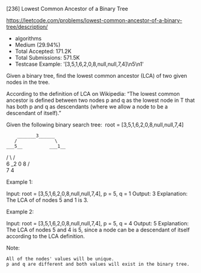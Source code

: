 [236] Lowest Common Ancestor of a Binary Tree  

https://leetcode.com/problems/lowest-common-ancestor-of-a-binary-tree/description/

* algorithms
* Medium (29.94%)
* Total Accepted:    171.2K
* Total Submissions: 571.5K
* Testcase Example:  '[3,5,1,6,2,0,8,null,null,7,4]\n5\n1'

Given a binary tree, find the lowest common ancestor (LCA) of two given nodes in the tree.

According to the definition of LCA on Wikipedia: “The lowest common ancestor is defined between two nodes p and q as the lowest node in T that has both p and q as descendants (where we allow a node to be a descendant of itself).”

Given the following binary search tree:  root = [3,5,1,6,2,0,8,null,null,7,4]


        _______3______
       /              \
    ___5__          ___1__
   /      \        /      \
   6      _2       0       8
         /  \
         7   4


Example 1:


Input: root = [3,5,1,6,2,0,8,null,null,7,4], p = 5, q = 1
Output: 3
Explanation: The LCA of of nodes 5 and 1 is 3.


Example 2:


Input: root = [3,5,1,6,2,0,8,null,null,7,4], p = 5, q = 4
Output: 5
Explanation: The LCA of nodes 5 and 4 is 5, since a node can be a descendant of itself
             according to the LCA definition.

Note:


	All of the nodes' values will be unique.
	p and q are different and both values will exist in the binary tree.


